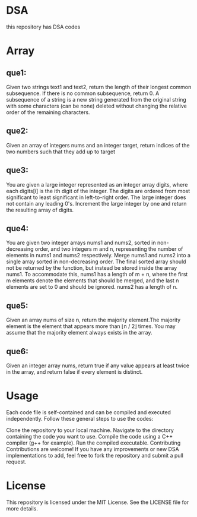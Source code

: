 # DSA
this repository has DSA codes
# Array
## que1:
Given two strings text1 and text2, return the length of their longest common subsequence. If there is no common subsequence, return 0. A subsequence of a string is a new string generated from the original string with some characters (can be none) deleted without changing the relative order of the remaining characters.
## que2: 
Given an array of integers nums and an integer target, return indices of the two numbers such that they add up to target
## que3:
You are given a large integer represented as an integer array digits, where each digits[i] is the ith digit of the integer. The digits are ordered from most significant to least significant in left-to-right order. The large integer does not contain any leading 0's. Increment the large integer by one and return the resulting array of digits.
## que4:
You are given two integer arrays nums1 and nums2, sorted in non-decreasing order, and two integers m and n, representing the number of elements in nums1 and nums2 respectively.
Merge nums1 and nums2 into a single array sorted in non-decreasing order. The final sorted array should not be returned by the function, but instead be stored inside the array nums1. To accommodate this, nums1 has a length of m + n, where the first m elements denote the elements that should be merged, and the last n elements are set to 0 and should be ignored. nums2 has a length of n.
## que5:
Given an array nums of size n, return the majority element.The majority element is the element that appears more than ⌊n / 2⌋ times. You may assume that the majority element always exists in the array.
## que6:
Given an integer array nums, return true if any value appears at least twice in the array, and return false if every element is distinct.
# Usage
Each code file is self-contained and can be compiled and executed independently. Follow these general steps to use the codes:

Clone the repository to your local machine.
Navigate to the directory containing the code you want to use.
Compile the code using a C++ compiler (g++ for example).
Run the compiled executable.
Contributing
Contributions are welcome! If you have any improvements or new DSA implementations to add, feel free to fork the repository and submit a pull request.

# License
This repository is licensed under the MIT License. See the LICENSE file for more details.
